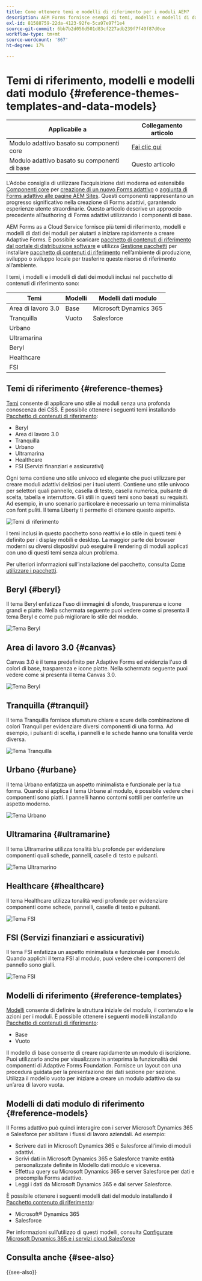 ```yaml
---
title: Come ottenere temi e modelli di riferimento per i moduli AEM?
description: AEM Forms fornisce esempi di temi, modelli e modelli di dati per moduli adattivi per aiutarti a creare i moduli rapidamente.
exl-id: 81588759-22da-4123-92fe-5ca97e97f1e4
source-git-commit: 6bb7b2d056d501d83cf227adb239f7f40f87d0ce
workflow-type: tm+mt
source-wordcount: '867'
ht-degree: 17%

---
```


# Temi di riferimento, modelli e modelli dati modulo {#reference-themes-templates-and-data-models}


| Applicabile a | Collegamento articolo |
| -------- | ---------------------------- |
| Modulo adattivo basato su componenti core | [Fai clic qui](https://experienceleague.adobe.com/docs/experience-manager-core-components/using/adaptive-forms/sample-themes-templates-form-data-models-core-components.html) |
| Modulo adattivo basato su componenti di base | Questo articolo |

<span class="preview"> L’Adobe consiglia di utilizzare l’acquisizione dati moderna ed estensibile [Componenti core](https://experienceleague.adobe.com/docs/experience-manager-core-components/using/adaptive-forms/introduction.html?lang=it) per [creazione di un nuovo Forms adattivo](/help/forms/creating-adaptive-form-core-components.md) o [aggiunta di Forms adattivo alle pagine AEM Sites](/help/forms/create-or-add-an-adaptive-form-to-aem-sites-page.md). Questi componenti rappresentano un progresso significativo nella creazione di Forms adattivi, garantendo esperienze utente straordinarie. Questo articolo descrive un approccio precedente all’authoring di Forms adattivi utilizzando i componenti di base. </span>

AEM Forms as a Cloud Service fornisce più temi di riferimento, modelli e modelli di dati dei moduli per aiutarti a iniziare rapidamente a creare Adaptive Forms. È possibile scaricare [pacchetto di contenuti di riferimento dal portale di distribuzione software](https://experience.adobe.com/#/downloads/content/software-distribution/en/aemcloud.html?package=/content/software-distribution/it/details.html/content/dam/aemcloud/public/aem-forms-reference-content.ui.content-2.1.0.zip) e utilizza [Gestione pacchetti](/help/implementing/developing/tools/package-manager.md) per installare [pacchetto di contenuti di riferimento](https://experience.adobe.com/#/downloads/content/software-distribution/en/aemcloud.html?package=/content/software-distribution/it/details.html/content/dam/aemcloud/public/aem-forms-reference-content.ui.content-2.1.0.zip) nell’ambiente di produzione, sviluppo o sviluppo locale per trasferire queste risorse di riferimento all’ambiente.

I temi, i modelli e i modelli di dati dei moduli inclusi nel pacchetto di contenuti di riferimento sono:


| Temi | Modelli | Modelli dati modulo |
---------|----------|---------
| Area di lavoro 3.0 | Base | Microsoft Dynamics 365 |
| Tranquilla | Vuoto | Salesforce |
| Urbano |   |  |
| Ultramarina |  |  |
| Beryl |  |  |
| Healthcare |  |   |
| FSI |   |   |

## Temi di riferimento {#reference-themes}

[Temi](/help/forms/themes.md) consente di applicare uno stile ai moduli senza una profonda conoscenza dei CSS. È possibile ottenere i seguenti temi installando [Pacchetto di contenuti di riferimento](https://experience.adobe.com/#/downloads/content/software-distribution/en/aemcloud.html?package=/content/software-distribution/it/details.html/content/dam/aemcloud/public/aem-forms-reference-content.ui.content-2.1.0.zip):

* Beryl
* Area di lavoro 3.0
* Tranquilla
* Urbano
* Ultramarina
* Healthcare
* FSI (Servizi finanziari e assicurativi)

Ogni tema contiene uno stile univoco ed elegante che puoi utilizzare per creare moduli adattivi deliziosi per i tuoi utenti. Contiene uno stile univoco per selettori quali pannello, casella di testo, casella numerica, pulsante di scelta, tabella e interruttore. Gli stili in questi temi sono basati su requisiti. Ad esempio, in uno scenario particolare è necessario un tema minimalista con font puliti. Il tema Liberty ti permette di ottenere questo aspetto.

![Temi di riferimento](assets/ref-themes.png)

I temi inclusi in questo pacchetto sono reattivi e lo stile in questi temi è definito per i display mobili e desktop. La maggior parte dei browser moderni su diversi dispositivi può eseguire il rendering di moduli applicati con uno di questi temi senza alcun problema.

Per ulteriori informazioni sull’installazione del pacchetto, consulta [Come utilizzare i pacchetti](/help/implementing/developing/tools/package-manager.md).

## Beryl {#beryl}

Il tema Beryl enfatizza l&#39;uso di immagini di sfondo, trasparenza e icone grandi e piatte. Nella schermata seguente puoi vedere come si presenta il tema Beryl e come può migliorare lo stile del modulo.

![Tema Beryl](assets/beryl.png)

## Area di lavoro 3.0 {#canvas}

Canvas 3.0 è il tema predefinito per Adaptive Forms ed evidenzia l&#39;uso di colori di base, trasparenza e icone piatte. Nella schermata seguente puoi vedere come si presenta il tema Canvas 3.0.

![Tema Beryl](assets/canvas.png)


## Tranquilla {#tranquil}

Il tema Tranquilla fornisce sfumature chiare e scure della combinazione di colori Tranquil per evidenziare diversi componenti di una forma. Ad esempio, i pulsanti di scelta, i pannelli e le schede hanno una tonalità verde diversa.

![Tema Tranquilla](assets/tranquil.png)


## Urbano {#urbane}

Il tema Urbano enfatizza un aspetto minimalista e funzionale per la tua forma. Quando si applica il tema Urbane al modulo, è possibile vedere che i componenti sono piatti. I pannelli hanno contorni sottili per conferire un aspetto moderno.

![Tema Urbano](assets/urbane.png)


## Ultramarina {#ultramarine}

Il tema Ultramarine utilizza tonalità blu profonde per evidenziare componenti quali schede, pannelli, caselle di testo e pulsanti.

![Tema Ultramarino](assets/ultramarine.png)

## Healthcare {#healthcare}

Il tema Healthcare utilizza tonalità verdi profonde per evidenziare componenti come schede, pannelli, caselle di testo e pulsanti.

![Tema FSI](assets/healthcare.png)


## FSI (Servizi finanziari e assicurativi)

Il tema FSI enfatizza un aspetto minimalista e funzionale per il modulo. Quando applichi il tema FSI al modulo, puoi vedere che i componenti del pannello sono gialli.

![Tema FSI](assets/fsi.png)

## Modelli di riferimento {#reference-templates}


[Modelli](/help/forms/themes.md) consente di definire la struttura iniziale del modulo, il contenuto e le azioni per i moduli. È possibile ottenere i seguenti modelli installando [Pacchetto di contenuti di riferimento](https://experience.adobe.com/#/downloads/content/software-distribution/en/aemcloud.html?package=/content/software-distribution/it/details.html/content/dam/aemcloud/public/aem-forms-reference-content.ui.content-2.1.0.zip):

* Base
* Vuoto

Il modello di base consente di creare rapidamente un modulo di iscrizione. Puoi utilizzarlo anche per visualizzare in anteprima la funzionalità dei componenti di Adaptive Forms Foundation. Fornisce un layout con una procedura guidata per la presentazione dei dati sezione per sezione. Utilizza il modello vuoto per iniziare a creare un modulo adattivo da su un’area di lavoro vuota.


## Modelli di dati modulo di riferimento {#reference-models}

Il Forms adattivo può quindi interagire con i server Microsoft Dynamics 365 e Salesforce per abilitare i flussi di lavoro aziendali. Ad esempio:

* Scrivere dati in Microsoft Dynamics 365 e Salesforce all’invio di moduli adattivi.
* Scrivi dati in Microsoft Dynamics 365 e Salesforce tramite entità personalizzate definite in Modello dati modulo e viceversa.
* Effettua query su Microsoft Dynamics 365 e server Salesforce per dati e precompila Forms adattivo.
* Leggi i dati da Microsoft Dynamics 365 e dal server Salesforce.

È possibile ottenere i seguenti modelli dati del modulo installando il [Pacchetto contenuto di riferimento](https://experience.adobe.com/#/downloads/content/software-distribution/en/aemcloud.html?package=/content/software-distribution/it/details.html/content/dam/aemcloud/public/aem-forms-reference-content.ui.content-2.1.0.zip):

* Microsoft® Dynamics 365
* Salesforce

Per informazioni sull’utilizzo di questi modelli, consulta [Configurare Microsoft Dynamics 365 e i servizi cloud Salesforce](https://experienceleague.adobe.com/docs/experience-manager-cloud-service/content/forms/integrate/use-form-data-model/configure-msdynamics-salesforce.html?lang=en#configure-dynamics-cloud-service)


## Consulta anche {#see-also}

{{see-also}}